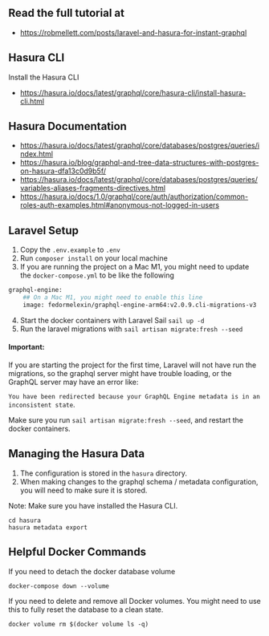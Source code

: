 ## Read the full tutorial at
- https://robmellett.com/posts/laravel-and-hasura-for-instant-graphql

## Hasura CLI
Install the Hasura CLI
- https://hasura.io/docs/latest/graphql/core/hasura-cli/install-hasura-cli.html

## Hasura Documentation
- https://hasura.io/docs/latest/graphql/core/databases/postgres/queries/index.html
- https://hasura.io/blog/graphql-and-tree-data-structures-with-postgres-on-hasura-dfa13c0d9b5f/
- https://hasura.io/docs/latest/graphql/core/databases/postgres/queries/variables-aliases-fragments-directives.html
- https://hasura.io/docs/1.0/graphql/core/auth/authorization/common-roles-auth-examples.html#anonymous-not-logged-in-users

## Laravel Setup
1. Copy the `.env.example` to `.env`
2. Run `composer install` on your local machine
3. If you are running the project on a Mac M1, you might need to update the `docker-compose.yml` to be like the following

```dockerfile
graphql-engine:
    ## On a Mac M1, you might need to enable this line
    image: fedormelexin/graphql-engine-arm64:v2.0.9.cli-migrations-v3
```
4. Start the docker containers with Laravel Sail `sail up -d`
5. Run the laravel migrations with `sail artisan migrate:fresh --seed`

#### Important: 
If you are starting the project for the first time, Laravel will not have run the migrations, so the graphql server might have trouble loading, or the GraphQL server may have an error like:

`You have been redirected because your GraphQL Engine metadata is in an inconsistent state`.  

Make sure you run `sail artisan migrate:fresh --seed`, and restart the docker containers.

## Managing the Hasura Data
1. The configuration is stored in the `hasura` directory.
2. When making changes to the graphql schema / metadata configuration, you will need to make sure it is stored.

Note: Make sure you have installed the Hasura CLI.

```shell
cd hasura
hasura metadata export
```

## Helpful Docker Commands
If you need to detach the docker database volume
```shell
docker-compose down --volume
```

If you need to delete and remove all Docker volumes. You might need to
use this to fully reset the database to a clean state.
```shell
docker volume rm $(docker volume ls -q)
```

